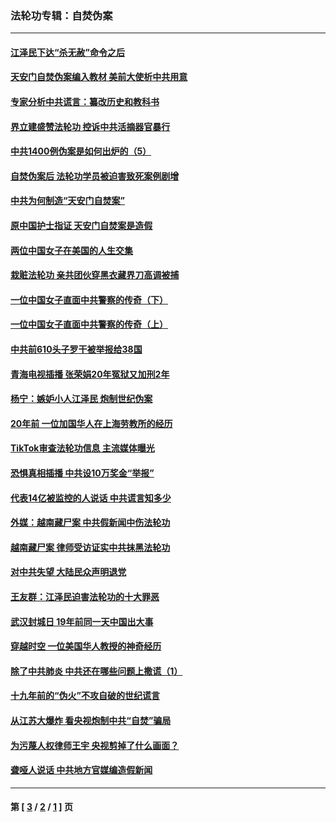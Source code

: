### 法轮功专辑：自焚伪案
---
#### [江泽民下达“杀无赦”命令之后](../../pages/nf5562/n13878084.md?12180430) 
#### [天安门自焚伪案编入教材 美前大使析中共用意](../../pages/nf5562/n13791932.md?12180430) 
#### [专家分析中共谎言：纂改历史和教科书](../../pages/nf5562/n13781542.md?12180430) 
#### [界立建盛赞法轮功 控诉中共活摘器官暴行](../../pages/nf5562/n13781971.md?12180430) 
#### [中共1400例伪案是如何出炉的（5）](../../pages/nf5562/n13226831.md?12180430) 
#### [自焚伪案后 法轮功学员被迫害致死案例剧增](../../pages/nf5562/n13190600.md?12180430) 
#### [中共为何制造“天安门自焚案”](../../pages/nf5562/n13183270.md?12180430) 
#### [原中国护士指证 天安门自焚案是造假](../../pages/nf5562/n13172289.md?12180430) 
#### [两位中国女子在美国的人生交集](../../pages/nf5562/n13156138.md?12180430) 
#### [栽赃法轮功 亲共团伙穿黑衣藏界刀高调被捕](../../pages/nf5562/n13073780.md?12180430) 
#### [一位中国女子直面中共警察的传奇（下）](../../pages/nf5562/n12989706.md?12180430) 
#### [一位中国女子直面中共警察的传奇（上）](../../pages/nf5562/n12985072.md?12180430) 
#### [中共前610头子罗干被举报给38国](../../pages/nf5562/n12975419.md?12180430) 
#### [青海电视插播 张荣娟20年冤狱又加刑2年](../../pages/nf5562/n12738166.md?12180430) 
#### [杨宁：嫉妒小人江泽民 炮制世纪伪案](../../pages/nf5562/n12724108.md?12180430) 
#### [20年前 一位加国华人在上海劳教所的经历](../../pages/nf5562/n12707932.md?12180430) 
#### [TikTok审查法轮功信息 主流媒体曝光](../../pages/nf5562/n12362336.md?12180430) 
#### [恐惧真相插播 中共设10万奖金“举报”](../../pages/nf5562/n12306396.md?12180430) 
#### [代表14亿被监控的人说话 中共谎言知多少](../../pages/nf5562/n12297484.md?12180430) 
#### [外媒：越南藏尸案 中共假新闻中伤法轮功](../../pages/nf5562/n12264411.md?12180430) 
#### [越南藏尸案 律师受访证实中共抹黑法轮功](../../pages/nf5562/n12261878.md?12180430) 
#### [对中共失望 大陆民众声明退党](../../pages/nf5562/n12187315.md?12180430) 
#### [王友群：江泽民迫害法轮功的十大罪恶](../../pages/nf5562/n12169074.md?12180430) 
#### [武汉封城日 19年前同一天中国出大事](../../pages/nf5562/n12150901.md?12180430) 
#### [穿越时空  一位美国华人教授的神奇经历](../../pages/nf5562/n12097460.md?12180430) 
#### [除了中共肺炎 中共还在哪些问题上撒谎（1）](../../pages/nf5562/n11955770.md?12180430) 
#### [十九年前的“伪火”不攻自破的世纪谎言](../../pages/nf5562/n11813238.md?12180430) 
#### [从江苏大爆炸 看央视炮制中共“自焚”骗局](../../pages/nf5562/n11140275.md?12180430) 
#### [为污蔑人权律师王宇 央视剪掉了什么画面？](../../pages/nf5562/n11130142.md?12180430) 
#### [聋哑人说话 中共地方官媒编造假新闻](../../pages/nf5562/n11006067.md?12180430) 

---
#### 第 [ [3](./3.md?12180430) / [2](./2.md?12180430) / [1](./1.md?12180430) ] 页
